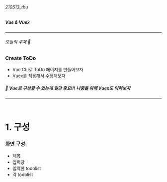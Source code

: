 ###### 210513_thu

##### Vue & Vuex

<hr>



###### 오늘의 주제 :gift:

### Create ToDo

- Vue CLI로 ToDo 페이지를 만들어보자
- Vuex를 적용해서 수정해보자

##### :birthday: Vue로 구성할 수 있는게 일단 중요!!! 나중을 위해 Vuex도 익혀보자

<hr>



<br>

# 1. 구성

### 화면 구성

- 제목
- 입력창
- 입력한 todolist
- 각 todolist